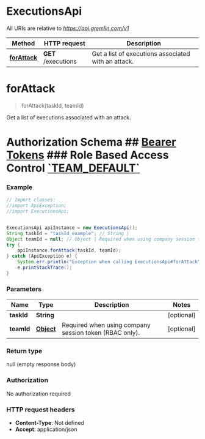 # ExecutionsApi

All URIs are relative to *https://api.gremlin.com/v1*

Method | HTTP request | Description
------------- | ------------- | -------------
[**forAttack**](ExecutionsApi.md#forAttack) | **GET** /executions | Get a list of executions associated with an attack.


<a name="forAttack"></a>
# **forAttack**
> forAttack(taskId, teamId)

Get a list of executions associated with an attack.

# Authorization Schema ## [__Bearer Tokens__](https://www.gremlin.com/docs/api-reference/examples/#authentication-and-access-tokens) ### Role Based Access Control [&#x60;TEAM_DEFAULT&#x60;](https://www.gremlin.com/docs/user-management/access-control/#privileges) 

### Example
```java
// Import classes:
//import ApiException;
//import ExecutionsApi;


ExecutionsApi apiInstance = new ExecutionsApi();
String taskId = "taskId_example"; // String | 
Object teamId = null; // Object | Required when using company session token (RBAC only).
try {
    apiInstance.forAttack(taskId, teamId);
} catch (ApiException e) {
    System.err.println("Exception when calling ExecutionsApi#forAttack");
    e.printStackTrace();
}
```

### Parameters

Name | Type | Description  | Notes
------------- | ------------- | ------------- | -------------
 **taskId** | **String**|  | [optional]
 **teamId** | [**Object**](.md)| Required when using company session token (RBAC only). | [optional]

### Return type

null (empty response body)

### Authorization

No authorization required

### HTTP request headers

 - **Content-Type**: Not defined
 - **Accept**: application/json

